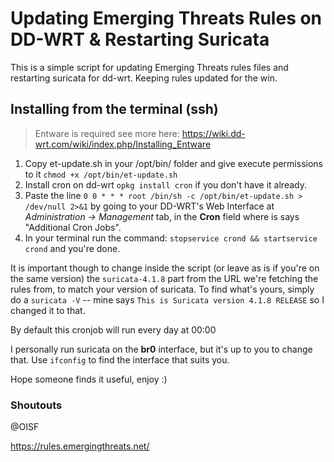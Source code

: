 # Updating Emerging Threats Rules on DD-WRT & Restarting Suricata
This is a simple script for updating Emerging Threats rules files and restarting suricata for dd-wrt. Keeping rules updated for the win.

## Installing from the terminal (ssh)
> Entware is required see more here: https://wiki.dd-wrt.com/wiki/index.php/Installing_Entware

1) Copy et-update.sh in your /opt/bin/ folder and give execute permissions to it `chmod +x /opt/bin/et-update.sh`
2) Install cron on dd-wrt `opkg install cron` if you don't have it already.
3) Paste the line `0 0 * * * root /bin/sh -c /opt/bin/et-update.sh > /dev/null 2>&1` by going to your DD-WRT's Web Interface at *Administration -> Management* tab, in the **Cron** field where is says "Additional Cron Jobs".
4) In your terminal run the command: `stopservice crond && startservice crond` and you're done.

It is important though to change inside the script (or leave as is if you're on the same version) the `suricata-4.1.8` part from the URL we're fetching the rules from, to match your version of suricata. To find what's yours, simply do a `suricata -V` -- mine says `This is Suricata version 4.1.8 RELEASE` so I changed it to that.

By default this cronjob will run every day at 00:00

I personally run suricata on the **br0** interface, but it's up to you to change that. Use `ifconfig` to find the interface that suits you.

Hope someone finds it useful, enjoy :)

### Shoutouts

@OISF

https://rules.emergingthreats.net/
